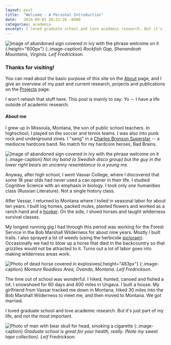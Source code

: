 ```yaml
---
layout: post
title:  "Welcome - A Personal Introduction"
date:   2016-09-01 20:32:26 -0400
categories: academia
excerpt: I loved graduate school and love academic research. But it's just part of my life, and not the most important.
---
```


![Image of abandoned sign covered in ivy with the phrase welcome on it]({{site.url}}/images/welcome-cropped.jpg){:height="600px"}
{:.image-caption}
*Rockfish Gap, Shenandoah Mountains, Virginia. Leif Fredrickson.*

### Thanks for visiting!

You can read about the basic purpose of this site on the [About](/about/) page, and I give an overview of my past and current research, projects and publications on the [Projects](/projects/) page.

I won't rehash that stuff here. This post is mainly to say: Yo -- I have a life outside of academic research.

#### About me

I grew up in Missoula, Montana, the son of public school teachers. In highschool, I played on the soccer and tennis teams. I was also into punk rock and underground zines. I "sang" in a [Charles Bronson Superstar](https://www.youtube.com/watch?v=GPa9DlqiOZQ) -- a mediocre hardcore band. No match for my hardcore heroes, Bad Brains.

![Image of abandoned sign covered in ivy with the phrase welcome on it]({{site.url}}/images/new-action.jpg)
{:.image-caption}
*Not my band (a Swedish disco group) but the guy in the lower right bears an uncanny resemblance to a young me.*

Anyway, after high school, I went Vassar College, where I discovered that some 18 year olds had never used a can opener in their life. I studied Cognitive Science with an emphasis in biology. I took only _one_ humanities class (Russian Literature). Not a single history class.

After Vassar, I returned to Montana where I toiled in seasonal labor for about ten years. I built log homes, packed mules, planted flowers and worked as a ranch hand and a [hooker](https://www.youtube.com/watch?v=9RhC1tESkRU). On the side, I shoed horses and taught wilderness survival classes.

My longest running gig I had through this period was working for the Forest Service in the Bob Marshall Wilderness for about nine years. Mostly I built trails. I also sprayed a lot of weeds (using the herbicide [picloram](http://www.ingentaconnect.com/content/whp/ge/2014/00000007/00000001/art00008?crawler=true&mimetype=application/pdf)). Occasionally we had to blow up a horse that died in the backcountry so that grizzlies would not be attracted to it. Turns out a lot of labor goes into making wilderness areas work.

![Photo of dead horse covered in explosives]({{site.url}}/images/horse.jpg){:height="483px"}
{:.image-caption}
*Monture Roadless Area, Ovando, Montana. Leif Fredrickson.*

The time out of school was wonderful. I hiked, hunted, canoed and fished a lot. I snowshoed for 60 days and 400 miles in Ungava. I built a house. My girlfriend from Vassar tracked me down in Montana, hiked 30 miles into the Bob Marshall Wilderness to meet me, and then moved to Montana. We got married.

I loved graduate school and love academic research. But it's just part of my life, and not the most important.

![Photo of man with bear skull for head, smoking a cigarette]({{site.url}}/images/bear.jpg)
{:.image-caption}
*Graduate school is great for your health, really. (Note my sweet tape collection). Leif Fredrickson.*
